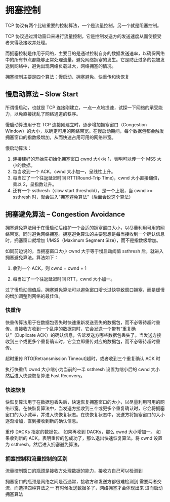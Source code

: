 # 拥塞控制

TCP 协议有两个比较重要的控制算法，一个是流量控制，另一个就是阻塞控制。

TCP 协议通过滑动窗口来进行流量控制，它是控制发送方的发送速度从而使接受者来得及接收并处理。

而拥塞控制是作用于网络，主要目的是通过控制自身的数据发送速率，以确保网络中的所有节点都能够正常处理流量，避免网络拥塞的发生。它是防止过多的包被发送到网络中，避免出现网络负载过大，网络拥塞的情况。

拥塞控制主要是四个算法：慢启动、拥塞避免、快重传和快恢复

## 慢启动算法 – Slow Start

所谓慢启动，也就是 TCP 连接刚建立，一点一点地提速，试探一下网络的承受能力，以免直接扰乱了网络通道的秩序。

慢启动算法用于在 TCP 连接刚建立时，逐步增加拥塞窗口（Congestion Window）的大小，以确定可用的网络带宽。在慢启动期间，每个数据包都会触发拥塞窗口的指数级增加，从而快速占用可用的网络带宽。

慢启动算法：

1. 连接建好的开始先初始化拥塞窗口 cwnd 大小为 1，表明可以传一个 MSS 大小的数据。
2. 每当收到一个 ACK，cwnd 大小加一，呈线性上升。
3. 每当过了一个往返延迟时间 RTT(Round-Trip Time)，cwnd 大小直接翻倍，乘以 2，呈指数让升。
4. 还有一个 ssthresh（slow start threshold），是一个上限，当 cwnd >= ssthresh 时，就会进入“拥塞避免算法”（后面会说这个算法）

## 拥塞避免算法 – Congestion Avoidance

拥塞避免算法用于在慢启动后维护一个合适的拥塞窗口大小，以尽量利用可用的网络带宽，同时避免网络拥塞。拥塞避免算法的主要思想是每当接收到一个确认信息时，拥塞窗口就增加 1/MSS（Maximum Segment Size），而不是指数级增加。

如同前边说的，当拥塞窗口大小 cwnd 大于等于慢启动阈值 ssthresh 后，就进入拥塞避免算法。算法如下：

1. 收到一个 ACK，则 cwnd = cwnd + 1

2. 每当过了一个往返延迟时间 RTT，cwnd 大小加一。

过了慢启动阈值后，拥塞避免算法可以避免窗口增长过快导致窗口拥塞，而是缓慢的增加调整到网络的最佳值。

### 快重传

快重传算法用于在数据包丢失时快速重新发送丢失的数据包，而不必等待超时重传。当接收方收到一个乱序的数据包时，它会发送一个带有“重复确认”（Duplicate ACK）的确认信息，告诉发送方哪些数据包丢失了。当发送方接收到三个或更多个重复确认时，它会立即重传对应的数据包，而不必等待超时重传。

超时重传 RTO[Retransmission Timeout]超时，或者收到三个重复确认 ACK 时

执行快重传
cwnd 大小缩小为当前的一半
ssthresh 设置为缩小后的 cwnd 大小
然后进入快速恢复算法 Fast Recovery。

### 快速恢复

快恢复算法用于在数据包丢失后，快速恢复拥塞窗口的大小，以尽量利用可用的网络带宽。在快恢复算法中，当发送方接收到三个或更多个重复确认时，它会将拥塞窗口的大小减半，并进入快恢复状态。在快恢复状态中，发送方将拥塞窗口的大小逐渐增加，直到接收到新的确认信息。

重传 DACKs 指定的数据包。
如果再收到 DACKs，那么 cwnd 大小增加一。
如果收到新的 ACK，表明重传的包成功了，那么退出快速恢复算法。将 cwnd 设置为 ssthresh，然后进入拥塞避免算法。

### 拥塞控制和流量控制的区别

流量控制窗口的瓶颈是接收方处理数据的能力，接收方自己可以检测到

拥塞窗口的瓶颈是网络之间是否通常，接收方和发送方都很难检测到
需要两者交流，而选择四种算法之一
有时候发送数据多了，网络拥塞才会体现出来
进而启动拥塞算法
